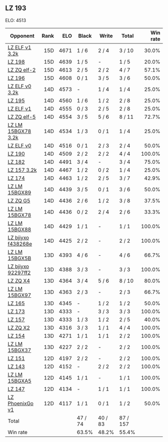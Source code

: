 ## LZ 193 ##

ELO: 4513

Opponent | Rank | ELO | Black | Write | Total | Win rate
---------|-----:|----:|-------|-------|-------|-------:
[LZ ELF v1 3.2k](LZ%20ELF%20v1%203.2k.md) | 15D | 4671 | 1 / 6 | 2 / 4 | 3 / 10 | 30.0%
[LZ 198](LZ%20198.md) | 15D | 4639 | 1 / 5 | - | 1 / 5 | 20.0%
[LZ ZQ elf-2](LZ%20ZQ%20elf-2.md) | 15D | 4613 | 2 / 5 | 2 / 2 | 4 / 7 | 57.1%
[LZ 196](LZ%20196.md) | 15D | 4608 | 0 / 1 | 3 / 5 | 3 / 6 | 50.0%
[LZ ELF v0 3.2k](LZ%20ELF%20v0%203.2k.md) | 14D | 4573 | - | 1 / 4 | 1 / 4 | 25.0%
[LZ 195](LZ%20195.md) | 14D | 4560 | 1 / 6 | 1 / 2 | 2 / 8 | 25.0%
[LZ ELF v1](LZ%20ELF%20v1.md) | 14D | 4555 | 0 / 3 | 2 / 5 | 2 / 8 | 25.0%
[LZ ZQ elf-5](LZ%20ZQ%20elf-5.md) | 14D | 4554 | 3 / 5 | 5 / 6 | 8 / 11 | 72.7%
[LZ LM 15BGX78 3.2k](LZ%20LM%2015BGX78%203.2k.md) | 14D | 4534 | 1 / 3 | 0 / 1 | 1 / 4 | 25.0%
[LZ ELF v0](LZ%20ELF%20v0.md) | 14D | 4516 | 0 / 1 | 2 / 3 | 2 / 4 | 50.0%
[LZ 190](LZ%20190.md) | 14D | 4509 | 2 / 2 | 2 / 2 | 4 / 4 | 100.0%
[LZ 182](LZ%20182.md) | 14D | 4491 | 3 / 4 | - | 3 / 4 | 75.0%
[LZ 157 3.2k](LZ%20157%203.2k.md) | 14D | 4467 | 1 / 2 | 0 / 2 | 1 / 4 | 25.0%
[LZ 174](LZ%20174.md) | 14D | 4463 | 1 / 2 | 2 / 5 | 3 / 7 | 42.9%
[LZ LM 15BGX89](LZ%20LM%2015BGX89.md) | 14D | 4439 | 3 / 5 | 0 / 1 | 3 / 6 | 50.0%
[LZ ZQ G5](LZ%20ZQ%20G5.md) | 14D | 4436 | 2 / 6 | 1 / 2 | 3 / 8 | 37.5%
[LZ LM 15BGX78](LZ%20LM%2015BGX78.md) | 14D | 4436 | 0 / 2 | 2 / 4 | 2 / 6 | 33.3%
[LZ LM 15BGX88](LZ%20LM%2015BGX88.md) | 14D | 4429 | 1 / 1 | - | 1 / 1 | 100.0%
[LZ bjiyxo f438268e](LZ%20bjiyxo%20f438268e.md) | 14D | 4425 | 2 / 2 | - | 2 / 2 | 100.0%
[LZ LM 15BGX5B](LZ%20LM%2015BGX5B.md) | 13D | 4393 | 4 / 6 | - | 4 / 6 | 66.7%
[LZ bjiyxo 92297ff2](LZ%20bjiyxo%2092297ff2.md) | 13D | 4388 | 3 / 3 | - | 3 / 3 | 100.0%
[LZ ZQ X4](LZ%20ZQ%20X4.md) | 13D | 4364 | 3 / 4 | 5 / 6 | 8 / 10 | 80.0%
[LZ LM 15BGX97](LZ%20LM%2015BGX97.md) | 13D | 4363 | 2 / 3 | - | 2 / 3 | 66.7%
[LZ 165](LZ%20165.md) | 13D | 4345 | - | 1 / 2 | 1 / 2 | 50.0%
[LZ 173](LZ%20173.md) | 13D | 4333 | - | 3 / 3 | 3 / 3 | 100.0%
[LZ 157](LZ%20157.md) | 13D | 4333 | 1 / 3 | 1 / 2 | 2 / 5 | 40.0%
[LZ ZQ X2](LZ%20ZQ%20X2.md) | 13D | 4316 | 3 / 3 | 1 / 1 | 4 / 4 | 100.0%
[LZ 154](LZ%20154.md) | 13D | 4271 | 1 / 1 | 1 / 1 | 2 / 2 | 100.0%
[LZ LM 15BGX37](LZ%20LM%2015BGX37.md) | 13D | 4227 | 2 / 2 | - | 2 / 2 | 100.0%
[LZ 151](LZ%20151.md) | 12D | 4197 | 2 / 2 | - | 2 / 2 | 100.0%
[LZ 143](LZ%20143.md) | 12D | 4152 | - | 2 / 2 | 2 / 2 | 100.0%
[LZ LM 15BGXA5](LZ%20LM%2015BGXA5.md) | 12D | 4145 | 1 / 1 | - | 1 / 1 | 100.0%
[LZ 147](LZ%20147.md) | 12D | 4134 | - | 1 / 1 | 1 / 1 | 100.0%
[LZ PhoenixGo v1](LZ%20PhoenixGo%20v1.md) | 12D | 4117 | 1 / 1 | 0 / 1 | 1 / 2 | 50.0%
Total | | | 47 / 74 | 40 / 83 | 87 / 157 | 
Win rate| | | 63.5% | 48.2% | 55.4% | 
